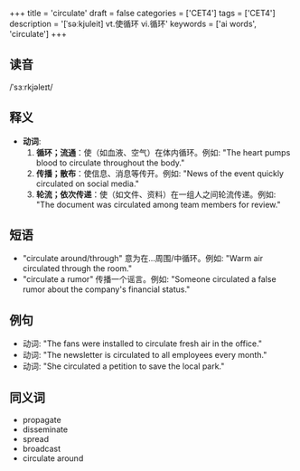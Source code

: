 +++
title = 'circulate'
draft = false
categories = ['CET4']
tags = ['CET4']
description = '[ˈsəːkjuleit] vt.使循环 vi.循环'
keywords = ['ai words', 'circulate']
+++

## 读音
/ˈsɜːrkjəleɪt/

## 释义
- **动词**:
  1. **循环；流通**：使（如血液、空气）在体内循环。例如: "The heart pumps blood to circulate throughout the body."
  2. **传播；散布**：使信息、消息等传开。例如: "News of the event quickly circulated on social media."
  3. **轮流；依次传递**：使（如文件、资料）在一组人之间轮流传递。例如: "The document was circulated among team members for review."

## 短语
- "circulate around/through" 意为在...周围/中循环。例如: "Warm air circulated through the room."
- "circulate a rumor" 传播一个谣言。例如: "Someone circulated a false rumor about the company's financial status."

## 例句
- 动词: "The fans were installed to circulate fresh air in the office."
- 动词: "The newsletter is circulated to all employees every month."
- 动词: "She circulated a petition to save the local park."

## 同义词
- propagate
- disseminate
- spread
- broadcast
- circulate around
